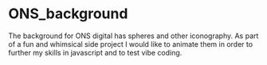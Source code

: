 # ONS_background
The background for ONS digital has spheres and other iconography. As part of a fun and whimsical side project I would like to animate them in order to further my skills in javascript and to test vibe coding.
